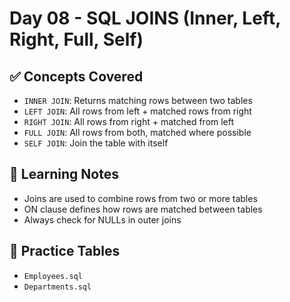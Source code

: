 # Day 08 - SQL JOINS (Inner, Left, Right, Full, Self)

## ✅ Concepts Covered
- `INNER JOIN`: Returns matching rows between two tables
- `LEFT JOIN`: All rows from left + matched rows from right
- `RIGHT JOIN`: All rows from right + matched from left
- `FULL JOIN`: All rows from both, matched where possible
- `SELF JOIN`: Join the table with itself

## 🧠 Learning Notes
- Joins are used to combine rows from two or more tables
- ON clause defines how rows are matched between tables
- Always check for NULLs in outer joins

## 📌 Practice Tables
- `Employees.sql`
- `Departments.sql`
 
